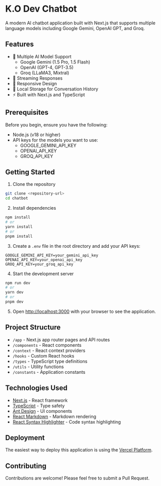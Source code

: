 # K.O Dev Chatbot

A modern AI chatbot application built with Next.js that supports multiple language models including Google Gemini, OpenAI GPT, and Groq.

## Features

- 🤖 Multiple AI Model Support
  - Google Gemini (1.5 Pro, 1.5 Flash)
  - OpenAI (GPT-4, GPT-3.5)
  - Groq (LLaMA3, Mixtral)
- 💬 Streaming Responses
- 📱 Responsive Design
- 💾 Local Storage for Conversation History
- ⚡ Built with Next.js and TypeScript

## Prerequisites

Before you begin, ensure you have the following:

- Node.js (v18 or higher)
- API keys for the models you want to use:
  - GOOGLE_GEMINI_API_KEY
  - OPENAI_API_KEY
  - GROQ_API_KEY

## Getting Started

1. Clone the repository

```bash
git clone <repository-url>
cd chatbot
```

2. Install dependencies

```bash
npm install
# or
yarn install
# or
pnpm install
```

3. Create a `.env` file in the root directory and add your API keys:

```env
GOOGLE_GEMINI_API_KEY=your_gemini_api_key
OPENAI_API_KEY=your_openai_api_key
GROQ_API_KEY=your_groq_api_key
```

4. Start the development server

```bash
npm run dev
# or
yarn dev
# or
pnpm dev
```

5. Open [http://localhost:3000](http://localhost:3000) with your browser to see the application.

## Project Structure

- `/app` - Next.js app router pages and API routes
- `/components` - React components
- `/context` - React context providers
- `/hooks` - Custom React hooks
- `/types` - TypeScript type definitions
- `/utils` - Utility functions
- `/constants` - Application constants

## Technologies Used

- [Next.js](https://nextjs.org/) - React framework
- [TypeScript](https://www.typescriptlang.org/) - Type safety
- [Ant Design](https://ant.design/) - UI components
- [React Markdown](https://github.com/remarkjs/react-markdown) - Markdown rendering
- [React Syntax Highlighter](https://github.com/react-syntax-highlighter/react-syntax-highlighter) - Code syntax highlighting

## Deployment

The easiest way to deploy this application is using the [Vercel Platform](https://vercel.com/new).

## Contributing

Contributions are welcome! Please feel free to submit a Pull Request.
